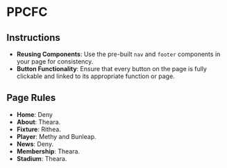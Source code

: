 # PPCFC

## Instructions
- **Reusing Components**: Use the pre-built `nav` and `footer` components in your page for consistency.
- **Button Functionality**: Ensure that every button on the page is fully clickable and linked to its appropriate function or page.

## Page Rules
- **Home**: Deny 
- **About**: Theara.
- **Fixture**: Rithea.
- **Player**: Methy and Bunleap.
- **News**: Deny.
- **Membership**: Theara.
- **Stadium**: Theara.
